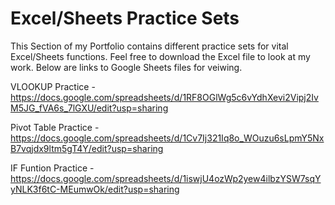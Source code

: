 # Excel/Sheets Practice Sets

This Section of my Portfolio contains different practice sets for vital Excel/Sheets functions. Feel free to download the Excel file to look at my work. Below are links to Google Sheets files for veiwing.

VLOOKUP Practice - https://docs.google.com/spreadsheets/d/1RF8OGlWg5c6vYdhXevi2Vipj2IvM5JG_fVA6s_7lGXU/edit?usp=sharing

Pivot Table Practice - https://docs.google.com/spreadsheets/d/1Cv7Ij321Iq8o_WOuzu6sLpmY5NxB7vqjdx9ltm5gT4Y/edit?usp=sharing

IF Funtion Practice - https://docs.google.com/spreadsheets/d/1iswjU4ozWp2yew4ilbzYSW7sqYyNLK3f6tC-MEumwOk/edit?usp=sharing
